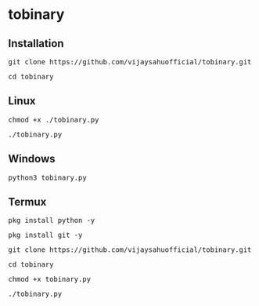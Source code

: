 # tobinary

<h2>Installation</h2>

<pre>git clone https://github.com/vijaysahuofficial/tobinary.git</pre>
<pre>cd tobinary</pre>

<h2>Linux</h2>
<pre>chmod +x ./tobinary.py</pre>
<pre>./tobinary.py</pre>

<h2>Windows</h2>
<pre>python3 tobinary.py</pre>

<h2>Termux</h2>
<pre>pkg install python -y</pre>
<pre>pkg install git -y</pre>
<pre>git clone https://github.com/vijaysahuofficial/tobinary.git</pre>
<pre>cd tobinary</pre>
<pre>chmod +x tobinary.py</pre>
<pre>./tobinary.py</pre>

